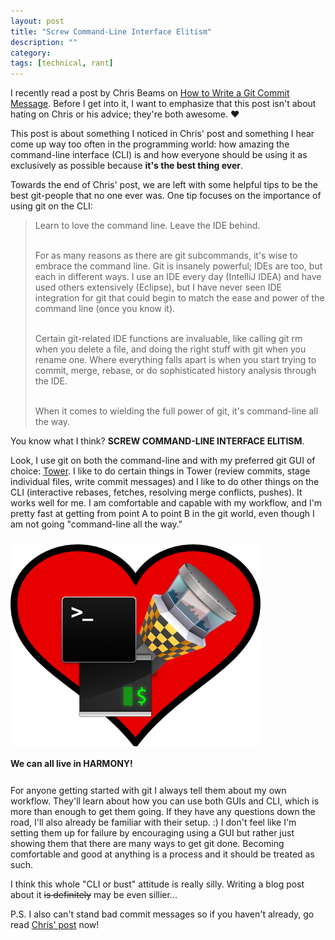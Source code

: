 ```yaml
---
layout: post
title: "Screw Command-Line Interface Elitism"
description: ""
category: 
tags: [technical, rant]
---
```


I recently read a post by Chris Beams on [How to Write a Git Commit Message][1]. Before I get into it, I want to emphasize that this post isn't about hating on Chris or his advice; they're both awesome. ♥

This post is about something I noticed in Chris' post and something I hear come up way too often in the programming world: how amazing the command-line interface (CLI) is and how everyone should be using it as exclusively as possible because **it's the best thing ever**.

Towards the end of Chris' post, we are left with some helpful tips to be the best git-people that no one ever was. One tip focuses on the importance of using git on the CLI:

<blockquote>
Learn to love the command line. Leave the IDE behind.<br><br>

For as many reasons as there are git subcommands, it's wise to embrace the command line. Git is insanely powerful; IDEs are too, but each in different ways. I use an IDE every day (IntelliJ IDEA) and have used others extensively (Eclipse), but I have never seen IDE integration for git that could begin to match the ease and power of the command line (once you know it).<br><br>

Certain git-related IDE functions are invaluable, like calling git rm when you delete a file, and doing the right stuff with git when you rename one. Where everything falls apart is when you start trying to commit, merge, rebase, or do sophisticated history analysis through the IDE.<br><br>

When it comes to wielding the full power of git, it's command-line all the way.
</blockquote>

You know what I think? **SCREW COMMAND-LINE INTERFACE ELITISM**. 

Look, I use git on both the command-line and with my preferred git GUI of choice: [Tower][2]. I like to do certain things in Tower (review commits, stage individual files, write commit messages) and I like to do other things on the CLI (interactive rebases, fetches, resolving merge conflicts, pushes). It works well for me. I am comfortable and capable with my workflow, and I'm pretty fast at getting from point A to point B in the git world, even though I am not going "command-line all the way."

<div>
	<img class="rounded-corners" style="max-width: 400px; margin-top: 10px; border: 0px;" src="/assets/images/posts/2015-07-28/harmony.png"/>
	<p class="caption-text" style="line-height: 1.5em;  margin-bottom: 24px;"><strong>We can all live in HARMONY!</strong></p>
</div>

For anyone getting started with git I always tell them about my own workflow. They'll learn about how you can use both GUIs and CLI, which is more than enough to get them going. If they have any questions down the road, I'll also already be familiar with their setup. :) I don't feel like I'm setting them up for failure by encouraging using a GUI but rather just showing them that there are many ways to get git done. Becoming comfortable and good at anything is a process and it should be treated as such.

I think this whole "CLI or bust" attitude is really silly. Writing a blog post about it ~~is definitely~~ may be even sillier...

P.S. I also can't stand bad commit messages so if you haven't already, go read [Chris' post][1] now!

[1]: http://chris.beams.io/posts/git-commit/
[2]: http://www.git-tower.com/
